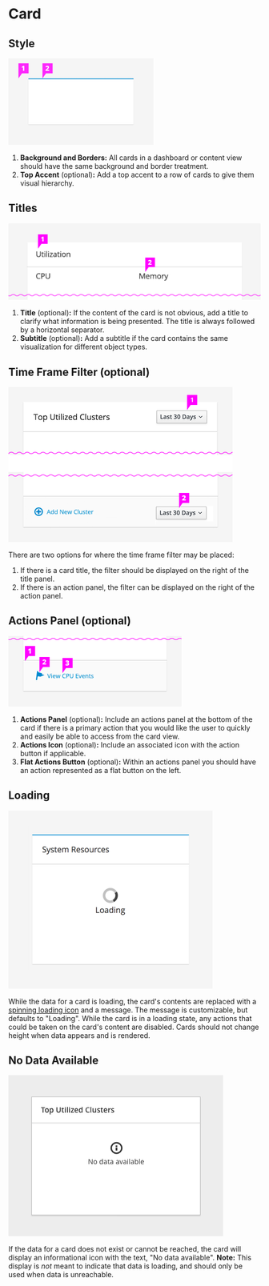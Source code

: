 # Card

## Style
![Image of blank card](img/card.png)

1. **Background and Borders:** All cards in a dashboard or content view should have the same background and border treatment.
1. **Top Accent** (optional)**:** Add a top accent to a row of cards to give them visual hierarchy.

## Titles
![Image of card title](img/card-title-and-subtitle.png)

1. **Title** (optional)**:** If the content of the card is not obvious, add a title to clarify what information is being presented. The title is always followed by a horizontal separator.
1. **Subtitle** (optional)**:** Add a subtitle if the card contains the same visualization for different object types.

## Time Frame Filter (optional)
![Image of time frame filter placement options](img/card-timeframe.png)

There are two options for where the time frame filter may be placed:

1. If there is a card title, the filter should be displayed on the right of the title panel.
1. If there is an action panel, the filter can be displayed on the right of the action panel.

## Actions Panel (optional)
![Image of card actions panel](img/card-actionspanel.png)

1. **Actions Panel** (optional)**:** Include an actions panel at the bottom of the card if there is a primary action that you would like the user to quickly and easily be able to access from the card view.
1. **Actions Icon** (optional)**:** Include an associated icon with the action button if applicable.
1. **Flat Actions Button** (optional)**:** Within an actions panel you should have an action represented as a flat button on the left.

## Loading
![Image of loading state](img/card-loading.png)

While the data for a card is loading, the card's contents are replaced with a [spinning loading icon](http://www.patternfly.org/pattern-library/widgets/#spinner) and a message. The message is customizable, but defaults to "Loading". While the card is in a loading state, any actions that could be taken on the card's content are disabled. Cards should not change height when data appears and is rendered.

## No Data Available
![Image of no data available state](img/card-no-data.png)

If the data for a card does not exist or cannot be reached, the card will display an informational icon with the text, "No data available".
**Note:** This display is *not* meant to indicate that data is loading, and should only be used when data is unreachable.
